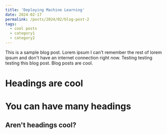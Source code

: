 ```yaml
---
title: 'Deploying Machine Learning'
date: 2024-02-17
permalink: /posts/2024/02/blog-post-2
tags:
  - cool posts
  - category1
  - category2
---
```


This is a sample blog post. Lorem ipsum I can't remember the rest of lorem ipsum and don't have an internet connection right now. Testing testing testing this blog post. Blog posts are cool.

Headings are cool
======

You can have many headings
======

Aren't headings cool?
------